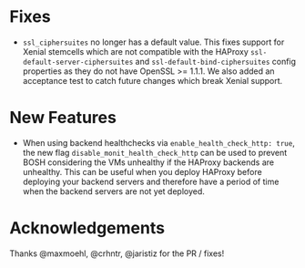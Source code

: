 # Fixes
- `ssl_ciphersuites` no longer has a default value. This fixes support for Xenial stemcells which are not compatible with the HAProxy `ssl-default-server-ciphersuites` and `ssl-default-bind-ciphersuites` config properties as they do not have OpenSSL >= 1.1.1. We also added an acceptance test to catch future changes which break Xenial support.

# New Features
- When using backend healthchecks via `enable_health_check_http: true`, the new flag `disable_monit_health_check_http` can be used to prevent BOSH considering the VMs unhealthy if the HAProxy backends are unhealthy. This can be useful when you deploy HAProxy before deploying your backend servers and therefore have a period of time when the backend servers are not yet deployed.

# Acknowledgements

Thanks @maxmoehl, @crhntr, @jaristiz for the PR / fixes!
